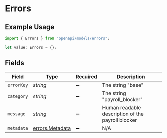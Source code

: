 # Errors

## Example Usage

```typescript
import { Errors } from "openapi/models/errors";

let value: Errors = {};
```

## Fields

| Field                                              | Type                                               | Required                                           | Description                                        |
| -------------------------------------------------- | -------------------------------------------------- | -------------------------------------------------- | -------------------------------------------------- |
| `errorKey`                                         | *string*                                           | :heavy_minus_sign:                                 | The string "base"                                  |
| `category`                                         | *string*                                           | :heavy_minus_sign:                                 | The string "payroll_blocker"                       |
| `message`                                          | *string*                                           | :heavy_minus_sign:                                 | Human readable description of the payroll blocker  |
| `metadata`                                         | [errors.Metadata](../../models/errors/metadata.md) | :heavy_minus_sign:                                 | N/A                                                |